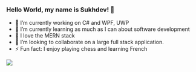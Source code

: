 ### Hello World, my name is Sukhdev!  👋

- 🔭 I’m currently working on C# and WPF, UWP
- 📖 I’m currently learning as much as I can about software development
- 💙 I love the MERN stack
- 🙌 I’m looking to collaborate on a large full stack application.
- ⚡ Fun fact: I enjoy playing chess and learning French

<img src="https://github-readme-stats.vercel.app/api?username=algojedi&&show_icons=true&title_color=ffffff&include_all_commits=true&count_private=true&icon_color=bb2acf&text_color=daf7dc&bg_color=162252"/>
